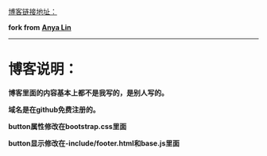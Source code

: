 
[博客链接地址：](https://wangpengfei0801.github.io/)

**fork from**  [**Anya Lin**](https://github.com/lay1010)

---
# 博客说明：  #

**博客里面的内容基本上都不是我写的，是别人写的。**

**域名是在github免费注册的。**

**button属性修改在bootstrap.css里面** 
 
**button显示修改在-include/footer.html和base.js里面**

